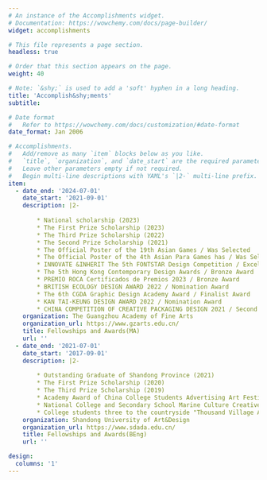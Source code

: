 ```yaml
---
# An instance of the Accomplishments widget.
# Documentation: https://wowchemy.com/docs/page-builder/
widget: accomplishments

# This file represents a page section.
headless: true

# Order that this section appears on the page.
weight: 40

# Note: `&shy;` is used to add a 'soft' hyphen in a long heading.
title: 'Accomplish&shy;ments'
subtitle:

# Date format
#   Refer to https://wowchemy.com/docs/customization/#date-format
date_format: Jan 2006

# Accomplishments.
#   Add/remove as many `item` blocks below as you like.
#   `title`, `organization`, and `date_start` are the required parameters.
#   Leave other parameters empty if not required.
#   Begin multi-line descriptions with YAML's `|2-` multi-line prefix.
item:
  - date_end: '2024-07-01'
    date_start: '2021-09-01'
    description: |2-
    
        * National scholarship (2023)
        * The First Prize Scholarship (2023)
        * The Third Prize Scholarship (2022)
        * The Second Prize Scholarship (2021)
        * The Official Poster of the 19th Asian Games / Was Selected
        * The Official Poster of the 4th Asian Para Games has / Was Selected
        * INNOVATE &INHERIT The 5th FONTSTAR Design Competition / Excellence Award
        * The 5th Hong Kong Contemporary Design Awards / Bronze Award
        * PREMIO ROCA Certificados de Premios 2023 / Bronze Award
        * BRITISH ECOLOGY DESIGN AWARD 2022 / Nomination Award
        * The 6th CGDA Graphic Design Academy Award / Finalist Award
        * KAN TAI-KEUNG DESIGN AWARD 2022 / Nomination Award
        * CHINA COMPETITION OF CREATIVE PACKAGING DESIGN 2021 / Second Prize
    organization: The Guangzhou Academy of Fine Arts
    organization_url: https://www.gzarts.edu.cn/
    title: Fellowships and Awards(MA)
    url: ''
  - date_end: '2021-07-01'
    date_start: '2017-09-01'
    description: |2-
    
        * Outstanding Graduate of Shandong Province (2021)
        * The First Prize Scholarship (2020)
        * The Third Prize Scholarship (2019)
        * Academy Award of China College Students Advertising Art Festival 2020 / Excellence Award
        * National College and Secondary School Marine Culture Creative Design Competition 2019 / Finalist Award
        * College students three to the countryside "Thousand Village Action" 2018 / Provincial excellent team
    organization: Shandong University of Art&Design
    organization_url: https://www.sdada.edu.cn/
    title: Fellowships and Awards(BEng)
    url: ''

design:
  columns: '1'
---
```

